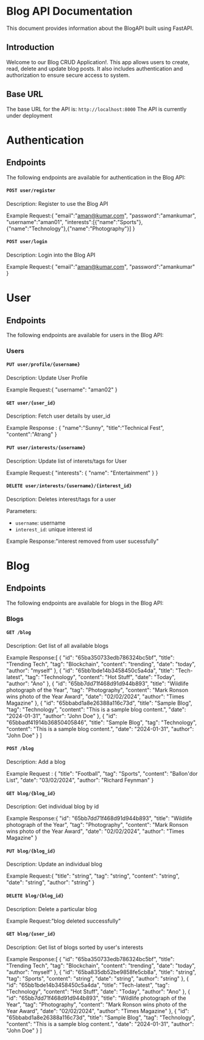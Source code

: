 # Blog API Documentation

This document provides information about the BlogAPI built using FastAPI.

## Introduction

Welcome to our Blog CRUD Application!. This app allows users to create, read, delete and update blog posts. It also includes authentication and authorization to ensure secure access to system.

## Base URL

The base URL for the API is: `http://localhost:8000`
The API is currently under deployment

# Authentication


## Endpoints

The following endpoints are available for authentication in the Blog API:


#### `POST user/register`

Description: Register to use the Blog API

Example Request:{
    "email":"aman@kumar.com",
    "password":"amankumar",
    "username":"aman01",
    "interests":[{"name":"Sports"},{"name":"Technology"},{"name":"Photography"}]
}

#### `POST user/login`

Description: Login into the Blog API

Example Request:{
    "email":"aman@kumar.com",
    "password":"amankumar"
}

# User


## Endpoints

The following endpoints are available for users in the Blog API:


### Users

#### `PUT user/profile/{username}`

Description: Update User Profile

Example Request:{
    "username": "aman02"
}

#### `GET user/{user_id}`

Description: Fetch user details by user_id


Example Response : {
    "name":"Sunny",
    "title":"Technical Fest",
    "content":"Atrang"
}

#### `PUT user/interests/{username}`

Description: Update list of interets/tags for User
 
Example Request:{
  "interests": {
    "name": "Entertainment"
  }
}

#### `DELETE user/interests/{username}/{interest_id}`

Description: Deletes interest/tags for a user

Parameters:
- `username`: username
- `interest_id`: unique interest id

Example Response:"interest removed from user sucessfully"

# Blog


## Endpoints

The following endpoints are available for blogs in the Blog API:


### Blogs

#### `GET /blog`

Description: Get list of all available blogs

Example Response:[
  {
    "id": "65ba350733edb786324bc5bf",
    "title": "Trending Tech",
    "tag": "Blockchain",
    "content": "trending",
    "date": "today",
    "author": "myself"
  },
  {
    "id": "65bb1bde14b3458450c5a4da",
    "title": "Tech-latest",
    "tag": "Technology",
    "content": "Hot Stuff",
    "date": "Today",
    "author": "Ano"
  },
  {
    "id": "65bb7dd71f468d91d944b893",
    "title": "Wildlife photograph of the Year",
    "tag": "Photography",
    "content": "Mark Ronson wins photo of the Year Award",
    "date": "02/02/2024",
    "author": "Times Magazine"
  },
  {
    "id": "65bbabd1a8e26388a116c73d",
    "title": "Sample Blog",
    "tag": "Technology",
    "content": "This is a sample blog content.",
    "date": "2024-01-31",
    "author": "John Doe"
  },
  {
    "id": "65bbadf41914b36850405846",
    "title": "Sample Blog",
    "tag": "Technology",
    "content": "This is a sample blog content.",
    "date": "2024-01-31",
    "author": "John Doe"
  }
]

#### `POST /blog`

Description: Add a blog


Example Request : {
  "title": "Football",
  "tag": "Sports",
  "content": "Ballon'dor List",
  "date": "03/02/2024",
  "author": "Richard Feynman"
}

#### `GET blog/{blog_id}`

Description: Get individual blog by id
 
Example Response:{
  "id": "65bb7dd71f468d91d944b893",
  "title": "Wildlife photograph of the Year",
  "tag": "Photography",
  "content": "Mark Ronson wins photo of the Year Award",
  "date": "02/02/2024",
  "author": "Times Magazine"
}

#### `PUT blog/{blog_id}`

Description: Update an individual blog
 
Example Request:{
  "title": "string",
  "tag": "string",
  "content": "string",
  "date": "string",
  "author": "string"
}

#### `DELETE blog/{blog_id}`

Description: Delete a particular blog
 
Example Request:"blog deleted successfully"

#### `GET blog/{user_id}`

Description: Get list of blogs sorted by user's interests
 
Example Response:[
  {
    "id": "65ba350733edb786324bc5bf",
    "title": "Trending Tech",
    "tag": "Blockchain",
    "content": "trending",
    "date": "today",
    "author": "myself"
  },
  {
    "id": "65ba835db52be9858fe5cb8a",
    "title": "string",
    "tag": "Sports",
    "content": "string",
    "date": "string",
    "author": "string"
  },
  {
    "id": "65bb1bde14b3458450c5a4da",
    "title": "Tech-latest",
    "tag": "Technology",
    "content": "Hot Stuff",
    "date": "Today",
    "author": "Ano"
  },
  {
    "id": "65bb7dd71f468d91d944b893",
    "title": "Wildlife photograph of the Year",
    "tag": "Photography",
    "content": "Mark Ronson wins photo of the Year Award",
    "date": "02/02/2024",
    "author": "Times Magazine"
  },
  {
    "id": "65bbabd1a8e26388a116c73d",
    "title": "Sample Blog",
    "tag": "Technology",
    "content": "This is a sample blog content.",
    "date": "2024-01-31",
    "author": "John Doe"
  }
]

